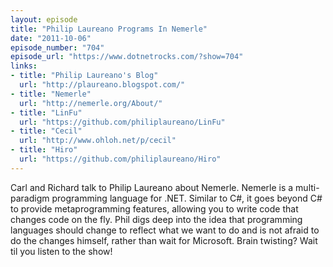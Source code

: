 ```yaml
---
layout: episode
title: "Philip Laureano Programs In Nemerle"
date: "2011-10-06"
episode_number: "704"
episode_url: "https://www.dotnetrocks.com/?show=704"
links:
- title: "Philip Laureano's Blog"
  url: "http://plaureano.blogspot.com/"
- title: "Nemerle"
  url: "http://nemerle.org/About/"
- title: "LinFu"
  url: "https://github.com/philiplaureano/LinFu"
- title: "Cecil"
  url: "http://www.ohloh.net/p/cecil"
- title: "Hiro"
  url: "https://github.com/philiplaureano/Hiro"
---
```


Carl and Richard talk to Philip Laureano about Nemerle. Nemerle is a multi-paradigm programming language for .NET. Similar to C#, it goes beyond C# to provide metaprogramming features, allowing you to write code that changes code on the fly. Phil digs deep into the idea that programming languages should change to reflect what we want to do and is not afraid to do the changes himself, rather than wait for Microsoft. Brain twisting? Wait til you listen to the show!
